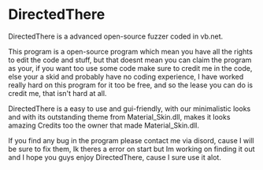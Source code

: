 # DirectedThere

DirectedThere is a advanced open-source fuzzer coded in vb.net.

This program is a open-source program which mean you have all the rights to
edit the code and stuff, but that doesnt mean you can claim the program as
your, if you want too use some code make sure to credit me in the code,
else your a skid and probably have no coding experience, I have worked really
hard on this program for it too be free, and so the lease you can do is credit
me, that isn't hard at all.

DirectedThere is a easy to use and gui-friendly, with our minimalistic looks
and with its outstanding theme from Material_Skin.dll, makes it looks amazing
Credits too the owner that made Material_Skin.dll.

If you find any bug in the program please contact me via disord, cause I will
be sure to fix them, Ik theres a error on start but Im working on finding it
out and I hope you guys enjoy DirectedThere, cause I sure use it alot.
